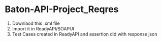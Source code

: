 # Baton-API-Project_Reqres

1. Downlaod this .xml file 
2. Import it in ReadyAPI/SOAPUI
3. Test Cases created in ReadyAPI and assertion did with response json



